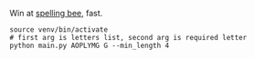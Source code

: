 Win at [spelling bee](https://www.nytimes.com/puzzles/spelling-bee), fast.

```
source venv/bin/activate
# first arg is letters list, second arg is required letter
python main.py AOPLYMG G --min_length 4
```